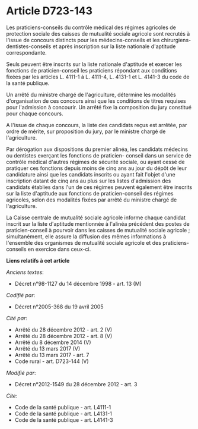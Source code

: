 # Article D723-143

Les praticiens-conseils du contrôle médical des régimes agricoles de protection sociale des caisses de mutualité sociale
agricole sont recrutés à l'issue de concours distincts pour les médecins-conseils et les chirurgiens-dentistes-conseils et
après inscription sur la liste nationale d'aptitude correspondante. 

Seuls peuvent être inscrits sur la liste nationale d'aptitude et exercer les fonctions de praticien-conseil les praticiens
répondant aux conditions fixées par les articles L. 4111-1 à L. 4111-4, L. 4131-1 et L. 4141-3 du code de la santé publique. 

Un arrêté du ministre chargé de l'agriculture, détermine les modalités d'organisation de ces concours ainsi que les
conditions de titres requises pour l'admission à concourir. Un arrêté fixe la composition du jury constitué pour chaque
concours. 

A l'issue de chaque concours, la liste des candidats reçus est arrêtée, par ordre de mérite, sur proposition du jury, par le
ministre chargé de l'agriculture. 

Par dérogation aux dispositions du premier alinéa, les candidats médecins ou dentistes exerçant les fonctions de praticien-
conseil dans un service de contrôle médical d'autres régimes de sécurité sociale, ou ayant cessé de pratiquer ces fonctions
depuis moins de cinq ans au jour du dépôt de leur candidature ainsi que les candidats inscrits ou ayant fait l'objet d'une
inscription datant de cinq ans au plus sur les listes d'admission des candidats établies dans l'un de ces régimes peuvent
également être inscrits sur la liste d'aptitude aux fonctions de praticien-conseil des régimes agricoles, selon des modalités
fixées par arrêté du ministre chargé de l'agriculture. 

La Caisse centrale de mutualité sociale agricole informe chaque candidat inscrit sur la liste d'aptitude mentionnée à
l'alinéa précédent des postes de praticien-conseil à pourvoir dans les caisses de mutualité sociale agricole ; simultanément,
elle assure la diffusion des mêmes informations à l'ensemble des organismes de mutualité sociale agricole et des praticiens-
conseils en exercice dans ceux-ci.

**Liens relatifs à cet article**

_Anciens textes_:

  - Décret n°98-1127 du 14 décembre 1998 - art. 13 (M)

_Codifié par_:

  - Décret n°2005-368 du 19 avril 2005

_Cité par_:

  - Arrêté du 28 décembre 2012 - art. 2 (V)
  - Arrêté du 28 décembre 2012 - art. 8 (V)
  - Arrêté du 8 décembre 2014 (V)
  - Arrêté du 13 mars 2017 (V)
  - Arrêté du 13 mars 2017 - art. 7
  - Code rural - art. D723-144 (V)

_Modifié par_:

  - Décret n°2012-1549 du 28 décembre 2012 - art. 3

_Cite_:

  - Code de la santé publique - art. L4111-1
  - Code de la santé publique - art. L4131-1
  - Code de la santé publique - art. L4141-3
